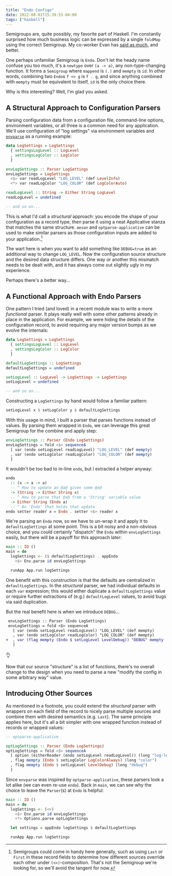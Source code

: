 ```yaml
---
title: "Endo Configo"
date: 2022-08-01T15:39:53-04:00
tags: ["haskell"]
---
```


Semigroups are, quite possibly, my favorite part of Haskell. I'm constantly
surprised how much business logic can be expressed by a single `foldMap` using
the correct Semigroup. My co-worker Evan has [said as much][aggregations], and
better.

[aggregations]: https://tech.freckle.com/2017/09/22/aggregations/

One perhaps unfamiliar Semigroup is `Endo`. Don't let the heady name confuse you
too much, it's a `newtype` over `(a -> a)`, any non-type-changing function. It
forms a `Semigroup` where `mappend` is `(.)` and `mempty` is `id`. In other
words, combining two `Endo`s `f <> g` is `f . g`, and since anything combined
with `mempty` must be equivalent to itself, `id` is the only choice there.

Why is this interesting? Well, I'm glad you asked.

## A Structural Approach to Configuration Parsers

Parsing configuration data from a configuration file, command-line options,
environment variables, or all three is a common need for any application. We'll
use configuration of "log settings" via environment variables and
[`envparse`][envparse] as a running example:

[envparse]: https://hackage.haskell.org/package/envparse

```hs
data LogSettings = LogSettings
  { settingsLogLevel :: LogLevel
  , settingsLogColor :: LogColor
  }

envLogSettings :: Parser LogSettings
envLogSettings = LogSettings
  <$> var readLogLevel "LOG_LEVEL" (def LevelInfo)
  <*> var readLogColor "LOG_COLOR" (def LogColorAuto)

readLogLevel :: String -> Either String LogLevel
readLogLevel = undefined

-- and so on...
```

This is what I'd call a _structural_ approach: you encode the shape of your
configuration as a record type, then parse it using a neat Applicative stanza
that matches the same structure. `aeson` and `optparse-applicative` can be used
to make similar parsers as those configuration inputs are added to your
application.[^tangent]

The wart here is when you want to add something like `DEBUG=true` as an
additional way to change `LOG_LEVEL`. Now the configuration source structure and
the desired data structure differs. One way or another this mismatch needs to be
dealt with, and it has always come out slightly ugly in my experience.

Perhaps there's a better way...

## A Functional Approach with Endo Parsers

One pattern I tried (and loved) in a recent module was to write a more
_functional_ parser. It plays really well with some other patterns already in
place in the application. For example, we were hiding the details of the
configuration record, to avoid requiring any major version bumps as we evolve
the internals:

```hs
data LogSettings = LogSettings
  { settingsLogLevel :: LogLevel
  , settingsLogColor :: LogColor
  }

defaultLogSettings :: LogSettings
defaultLogSettings = undefined

setLogLevel :: LogLevel -> LogSettings -> LogSettings
setLogLevel = undefined

-- and so on...
```

Constructing a `LogSettings` by hand would follow a familiar pattern:

```hs
setLogLevel x $ setLogColor y $ defaultLogSettings
```

With this usage in mind, I built a parser that parses functions instead of
values. By parsing them wrapped in `Endo`, we can leverage this great Semigroup
for the combine and apply step:

```hs
envLogSettings :: Parser (Endo LogSettings)
envLogSettings = fold <$> sequenceA
  [ var (endo setLogLevel readLogLevel) "LOG_LEVEL" (def mempty)
  , var (endo setLogColor readLogColor) "LOG_COLOR" (def mempty)
  ]
```

It wouldn't be too bad to in-line `endo`, but I extracted a helper anyway:

```hs
endo
  :: (x -> a -> a)
  -- ^ How to update an @a@ given some @x@
  -> (String -> Either String x)
  -- ^ How to parse that @x@ from a 'String' variable value
  -> Either String (Endo a)
  -- ^ An 'Endo' that holds that update
endo setter reader x = Endo . setter <$> reader x
```

We're parsing an `Endo` now, so we have to un-wrap it and apply it to
`defaultLogSettings` at some point. This is a bit noisy and a non-obvious
choice, and you could certainly "dispatch" the `Endo` within `envLogSettings`
easily, but there will be a payoff for this approach later:

```hs
main :: IO ()
main = do
  logSettings <- ($ defaultLogSettings) . appEndo
    <$> Env.parse id envLogSettings

  runApp App.run logSettings
```

One benefit with this construction is that the defaults are centralized in
`defaultLogSettings`. In the _structural_ parser, we had individual defaults in
each `var` expression; this would either duplicate a `defaultLogSettings` value
or require further extractions of (e.g.) `defaultLogLevel` values, to avoid bugs
via said duplication.

But the real benefit here is when we introduce `DEBUG`...

```diff
 envLogSettings :: Parser (Endo LogSettings)
 envLogSettings = fold <$> sequenceA
   [ var (endo setLogLevel readLogLevel) "LOG_LEVEL" (def mempty)
   , var (endo setLogColor readLogColor) "LOG_COLOR" (def mempty)
+  , var (flag mempty (Endo $ setLogLevel LevelDebug)) "DEBUG" mempty
   ]
```

👌

Now that our source "structure" is a list of functions, there's no overall
change to the design when you need to parse a new "modify the config in some
arbitrary way" value.

## Introducing Other Sources

As mentioned in a footnote, you could extend the _structural_ parser with
wrappers on each field of the record to nicely parse multiple sources and
combine them with desired semantics (e.g. `Last`). The same principle applies
here, but it's all a bit simpler with one wrapped function instead of records or
wrapped values:

```hs
-- optparse-applicative

optLogSettings :: Parser (Endo LogSettings)
optLogSettings = fold <$> sequenceA
  [ option (eitherReader (endo setLogLevel readLogLevel)) (long "log-level")
  , flag mempty (Endo $ setLogColor LogColorAlways) (long "color")
  , flag mempty (Endo $ setLogLevel LevelDebug) (long "debug")
  ]
```

Since `envparse` was inspired by `optparse-applicative`, these parsers look a
lot alike (we can even re-use `endo`). Back in `main`, we can see why the choice
to leave the `Parser`(s) at `Endo` is helpful:

```hs
main :: IO ()
main = do
  logSettings <- (<>)
    <$> Env.parse id envLogSettings
    <*> Options.parse optLogSettings

  let settings = appEndo logSettings $ defaultLogSettings

  runApp App.run logSettings
```

[^tangent]: Semigroups could come in handy here generally, such as using `Last`
  or `First` in these record fields to determine how different sources override
  each other under `(<>)`-composition. That's not the Semigroup we're looking
  for, so we'll avoid the tangent for now.
